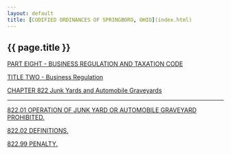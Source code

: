 ```yaml
---
layout: default 
title: [CODIFIED ORDINANCES OF SPRINGBORO, OHIO](index.html) 
---
```


{{ page.title }}
----------------

[PART EIGHT - BUSINESS REGULATION AND TAXATION CODE](394aa412.html)

[TITLE TWO - Business Regulation](3966a412.html)

[CHAPTER 822 Junk Yards and Automobile Graveyards](39bda412.html)

---

[822.01 OPERATION OF JUNK YARD OR AUTOMOBILE GRAVEYARD
PROHIBITED.](39c8a412.html)

[822.02 DEFINITIONS.](39cba412.html)

[822.99 PENALTY.](39d5a412.html)
